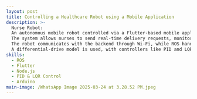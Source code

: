 ```yaml
---
layout: post
title: Controlling a Healthcare Robot using a Mobile Application
description: >-
  Nurse Robot:  
  An autonomous mobile robot controlled via a Flutter-based mobile application, supported by a Node.js backend.  
  The system allows nurses to send real-time delivery requests, monitor robot status, and view its live location.  
  The robot communicates with the backend through Wi-Fi, while ROS handles low-level control, including motion planning and feedback-based navigation.  
  A differential-drive model is used, with controllers like PID and LQR implemented for stability and trajectory tracking.
skills:
  - ROS
  - Flutter
  - Node.js
  - PID & LQR Control
  - Arduino
main-image: /WhatsApp Image 2025-03-24 at 3.28.52 PM.jpeg
---
```

